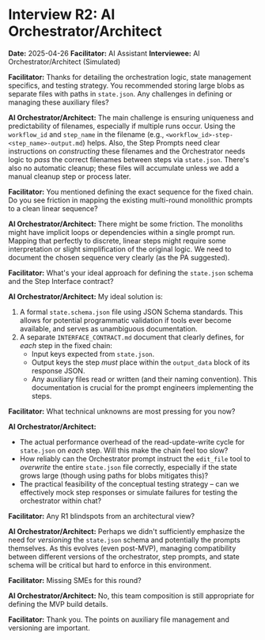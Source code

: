 # Interview R2: AI Orchestrator/Architect

**Date:** 2025-04-26
**Facilitator:** AI Assistant
**Interviewee:** AI Orchestrator/Architect (Simulated)

**Facilitator:** Thanks for detailing the orchestration logic, state management specifics, and testing strategy. You recommended storing large blobs as separate files with paths in `state.json`. Any challenges in defining or managing these auxiliary files?

**AI Orchestrator/Architect:** The main challenge is ensuring uniqueness and predictability of filenames, especially if multiple runs occur. Using the `workflow_id` and `step_name` in the filename (e.g., `<workflow_id>-step-<step_name>-output.md`) helps. Also, the Step Prompts need clear instructions on *constructing* these filenames and the Orchestrator needs logic to *pass* the correct filenames between steps via `state.json`. There's also no automatic cleanup; these files will accumulate unless we add a manual cleanup step or process later.

**Facilitator:** You mentioned defining the exact sequence for the fixed chain. Do you see friction in mapping the existing multi-round monolithic prompts to a clean linear sequence?

**AI Orchestrator/Architect:** There might be some friction. The monoliths might have implicit loops or dependencies within a single prompt run. Mapping that perfectly to discrete, linear steps might require some interpretation or slight simplification of the original logic. We need to document the chosen sequence very clearly (as the PA suggested).

**Facilitator:** What's your ideal approach for defining the `state.json` schema and the Step Interface contract?

**AI Orchestrator/Architect:** My ideal solution is:
1.  A formal `state.schema.json` file using JSON Schema standards. This allows for potential programmatic validation if tools ever become available, and serves as unambiguous documentation.
2.  A separate `INTERFACE_CONTRACT.md` document that clearly defines, for *each* step in the fixed chain:
    *   Input keys expected from `state.json`.
    *   Output keys the step *must* place within the `output_data` block of its response JSON.
    *   Any auxiliary files read or written (and their naming convention).
This documentation is crucial for the prompt engineers implementing the steps.

**Facilitator:** What technical unknowns are most pressing for you now?

**AI Orchestrator/Architect:**
*   The actual performance overhead of the read-update-write cycle for `state.json` on *each* step. Will this make the chain feel too slow?
*   How reliably can the Orchestrator prompt instruct the `edit_file` tool to *overwrite* the entire `state.json` file correctly, especially if the state grows large (though using paths for blobs mitigates this)?
*   The practical feasibility of the conceptual testing strategy – can we effectively mock step responses or simulate failures for testing the orchestrator within chat?

**Facilitator:** Any R1 blindspots from an architectural view?

**AI Orchestrator/Architect:** Perhaps we didn't sufficiently emphasize the need for *versioning* the `state.json` schema and potentially the prompts themselves. As this evolves (even post-MVP), managing compatibility between different versions of the orchestrator, step prompts, and state schema will be critical but hard to enforce in this environment.

**Facilitator:** Missing SMEs for this round?

**AI Orchestrator/Architect:** No, this team composition is still appropriate for defining the MVP build details.

**Facilitator:** Thank you. The points on auxiliary file management and versioning are important. 